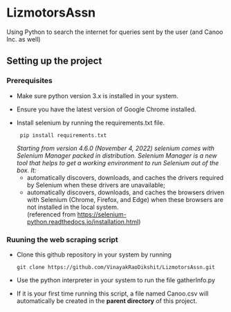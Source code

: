 # LizmotorsAssn
Using Python to search the internet for queries sent by the user (and Canoo Inc. as well)

## Setting up the project
### Prerequisites 
- Make sure python version 3.x is installed in your system.
- Ensure you have the latest version of Google Chrome installed.
- Install selenium by running the requirements.txt file.

  ```
   pip install requirements.txt
   ```
  <i>
  Starting from version 4.6.0 (November 4, 2022) selenium comes with Selenium Manager packed in distribution. Selenium Manager is a new tool that helps to get a 
  working environment to run Selenium out of the box. It: </i>
  
  - automatically discovers, downloads, and caches the drivers required by Selenium when these drivers are unavailable;
  - automatically discovers, downloads, and caches the browsers driven with Selenium (Chrome, Firefox, and Edge) when these browsers are not installed in the 
    local system.
  <br> (referenced from https://selenium-python.readthedocs.io/installation.html)
 ### Ruuning the web scraping script
 
 - Clone this github repository in your system by running
    ```
   git clone https://github.com/VinayakRaoDikshit/LizmotorsAssn.git
   ```
   
 - Use the python interpreter in your system to run the file gatherInfo.py
 - If it is your first time running this script, a file named Canoo.csv will automatically be created in the <b>parent directory</b> of this project. 
